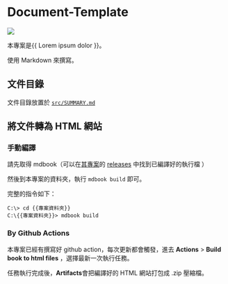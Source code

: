 # Document-Template

![](https://img.shields.io/badge/Generator-mdbook-black?logo=mdbook&logoColor=black&labelColor=white)

本專案是{{ Lorem ipsum dolor }}。

使用 Markdown 來撰寫。

## 文件目錄

文件目錄放置於 [`src/SUMMARY.md`](./src/SUMMARY.md)

## 將文件轉為 HTML 網站

### 手動編譯

請先取得 mdbook（可以在[其專案](https://github.com/rust-lang/mdBook)的 [releases](https://github.com/rust-lang/mdBook/releases) 中找到已編譯好的執行檔 ）

然後到本專案的資料夾，執行 `mdbook build` 即可。

完整的指令如下：

```shell
C:\> cd {{專案資料夾}}
C:\{{專案資料夾}}> mdbook build
```

### By Github Actions

本專案已經有撰寫好 github action，每次更新都會觸發，進去 **Actions** > **Build book to html files** ，選擇最新一次執行任務。

任務執行完成後，**Artifacts**會把編譯好的 HTML 網站打包成 .zip 壓縮檔。


